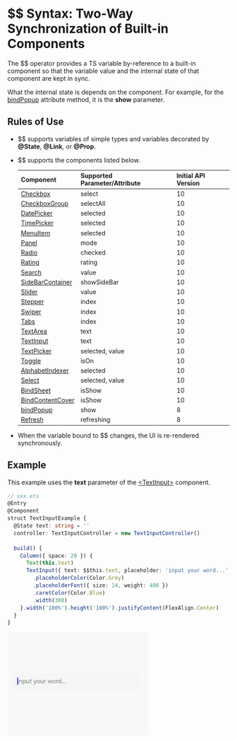 # $$ Syntax: Two-Way Synchronization of Built-in Components


The $$ operator provides a TS variable by-reference to a built-in component so that the variable value and the internal state of that component are kept in sync.


What the internal state is depends on the component. For example, for the [bindPopup](../reference/arkui-ts/ts-universal-attributes-popup.md) attribute method, it is the **show** parameter.


## Rules of Use

- $$ supports variables of simple types and variables decorated by **\@State**, **\@Link**, or **\@Prop**.

- $$ supports the components listed below.

  | Component                                                        | Supported Parameter/Attribute| Initial API Version|
  | ------------------------------------------------------------ | --------------- | ----------- |
  | [Checkbox](../reference/arkui-ts/ts-basic-components-checkbox.md) | select          | 10          |
  | [CheckboxGroup](../reference/arkui-ts/ts-basic-components-checkboxgroup.md) | selectAll       | 10          |
  | [DatePicker](../reference/arkui-ts/ts-basic-components-datepicker.md) | selected        | 10          |
  | [TimePicker](../reference/arkui-ts/ts-basic-components-timepicker.md) | selected        | 10          |
  | [MenuItem](../reference/arkui-ts/ts-basic-components-menuitem.md) | selected        | 10          |
  | [Panel](../reference/arkui-ts/ts-container-panel.md)         | mode            | 10          |
  | [Radio](../reference/arkui-ts/ts-basic-components-radio.md)  | checked         | 10          |
  | [Rating](../reference/arkui-ts/ts-basic-components-rating.md) | rating          | 10          |
  | [Search](../reference/arkui-ts/ts-basic-components-search.md) | value           | 10          |
  | [SideBarContainer](../reference/arkui-ts/ts-container-sidebarcontainer.md) | showSideBar     | 10          |
  | [Slider](../reference/arkui-ts/ts-basic-components-slider.md) | value           | 10          |
  | [Stepper](../reference/arkui-ts/ts-basic-components-stepper.md) | index           | 10          |
  | [Swiper](../reference/arkui-ts/ts-container-swiper.md)       | index       | 10          |
  | [Tabs](../reference/arkui-ts/ts-container-tabs.md)           | index           | 10          |
  | [TextArea](../reference/arkui-ts/ts-basic-components-textarea.md) | text            | 10          |
  | [TextInput](../reference/arkui-ts/ts-basic-components-textinput.md) | text            | 10          |
  | [TextPicker](../reference/arkui-ts/ts-basic-components-textpicker.md) | selected, value| 10          |
  | [Toggle](../reference/arkui-ts/ts-basic-components-toggle.md) | isOn            | 10          |
  | [AlphabetIndexer](../reference/arkui-ts/ts-container-alphabet-indexer.md) | selected        | 10          |
  | [Select](../reference/arkui-ts/ts-basic-components-select.md) | selected, value| 10          |
  | [BindSheet](../reference/arkui-ts/ts-universal-attributes-sheet-transition.md) | isShow | 10          |
  | [BindContentCover](../reference/arkui-ts/ts-universal-attributes-modal-transition.md) | isShow | 10          |
  | [bindPopup](../reference/arkui-ts/ts-universal-attributes-popup.md) | show | 8 |
  | [Refresh](../reference/arkui-ts/ts-container-refresh.md) | refreshing | 8 |

- When the variable bound to $$ changes, the UI is re-rendered synchronously.


## Example

This example uses the **text** parameter of the [\<TextInput>](../reference/arkui-ts/ts-basic-components-textinput.md) component.


```ts
// xxx.ets
@Entry
@Component
struct TextInputExample {
  @State text: string = ''
  controller: TextInputController = new TextInputController()

  build() {
    Column({ space: 20 }) {
      Text(this.text)
      TextInput({ text: $$this.text, placeholder: 'input your word...', controller: this.controller })
        .placeholderColor(Color.Grey)
        .placeholderFont({ size: 14, weight: 400 })
        .caretColor(Color.Blue)
        .width(300)
    }.width('100%').height('100%').justifyContent(FlexAlign.Center)
  }
}
```


![TextInputDouble](figures/TextInputDouble.gif)
